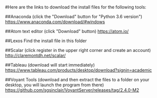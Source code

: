 #Here are the links to download the install files for the following tools:

##Anaconda 
(click the "Download" button for "Python 3.6 version")  
https://www.anaconda.com/download/#windows

##Atom text editor 
(click "Download" button)
https://atom.io/

##Lexos
Find the install file in this folder

##Scalar
(click register in the upper right corner and create an account)
http://claremontdh.net/scalar/

##Tableau
(download will start immediately)
https://www.tableau.com/products/desktop/download?signin=academic

##Voyant Tools 
(download and then extract the files to a folder on your desktop, you will launch the program from there)
https://github.com/sgsinclair/VoyantServer/releases/tag/2.4.0-M2
